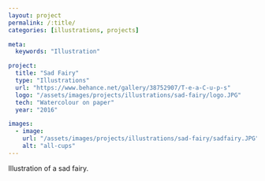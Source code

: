 ```yaml
---
layout: project
permalink: /:title/
categories: [illustrations, projects]

meta:
  keywords: "Illustration"

project:
  title: "Sad Fairy"
  type: "Illustrations"
  url: "https://www.behance.net/gallery/38752907/T-e-a-C-u-p-s"
  logo: "/assets/images/projects/illustrations/sad-fairy/logo.JPG"
  tech: "Watercolour on paper"
  year: "2016"

images:
  - image:
    url: "/assets/images/projects/illustrations/sad-fairy/sadfairy.JPG"
    alt: "all-cups"
---
```


<p>Illustration of a sad fairy.</p>
